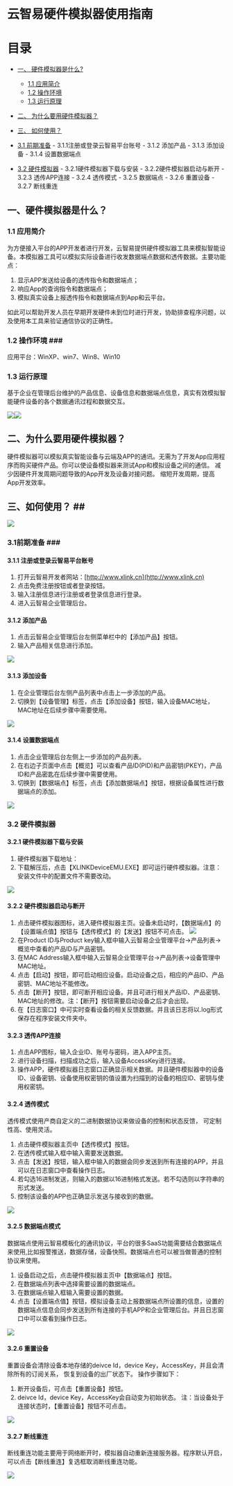 # 云智易硬件模拟器使用指南 #

# 目录 #

- [一、 硬件模拟器是什么?](#step1)
	- [1.1 应用简介](#step1.1)
	- [1.2 操作环境](#step1.2)
	- [1.3 运行原理](#step1.2)

- [二、 为什么要用硬件模拟器？](#step2)

- [三、 如何使用？](#step3)
 - [3.1 前期准备](#step3.1)
		- 3.1.1注册或登录云智易平台账号
		- 3.1.2 添加产品
		- 3.1.3 添加设备
		- 3.1.4 设置数据端点
 - [3.2 硬件模拟器](#step3.2)
		- 3.2.1硬件模拟器下载与安装
		- 3.2.2硬件模拟器启动与断开
		- 3.2.3 透传APP连接
		- 3.2.4 透传模式 
		- 3.2.5 数据端点
		- 3.2.6 重置设备
		- 3.2.7 断线重连

## <a name="step1">一、硬件模拟器是什么？</a> ##
### <a name="step1.1" >1.1 应用简介</a> ###
为方便接入平台的APP开发者进行开发，云智易提供硬件模拟器工具来模拟智能设备。本模拟器工具可以模拟实际设备进行收发数据端点数据和透传数据。主要功能点：

1. 显示APP发送给设备的透传指令和数据端点；
2. 响应App的查询指令和数据端点；
3. 模拟真实设备上报透传指令和数据端点到App和云平台。


如此可以帮助开发人员在早期开发硬件未到位时进行开发，协助排查程序问题，以及使用本工具来验证通信协议的正确性。

### <a name="step1.2" >1.2 操作环境 </a>###
应用平台：WinXP、win7、Win8、Win10

###  <a name="step1.3" >1.3 运行原理 </a> ###
基于企业在管理后台维护的产品信息、设备信息和数据端点信息，真实有效模拟智能硬件设备的各个数据通讯过程和数据交互。

![](img/运行原理1.jpg)![](img/运行原理2.jpg)

## <a name="step2" >二、为什么要用硬件模拟器？</a>
硬件模拟器可以模拟真实智能设备与云端及APP的通讯。无需为了开发App应用程序而购买硬件产品。你可以使设备模拟器来测试App和模拟设备之间的通信。 减少因硬件开发周期问题导致的App开发及设备对接问题。 缩短开发周期，提高App开发效率。

## <a name="step3" >三、如何使用？ </a>##

![](img/流程图.jpg)
### <a name="step3.1" >3.1前期准备 </a>###
#### 3.1.1 注册或登录云智易平台账号 ####
1. 打开云智易开发者网站：[http://www.xlink.cn](http://www.xlink.cn)
2. 点击免费注册按钮或者登录按钮。
3. 输入注册信息进行注册或者登录信息进行登录。
4. 进入云智易企业管理后台。

#### 3.1.2 添加产品 ####
1. 点击云智易企业管理后台左侧菜单栏中的【添加产品】按钮。
2. 输入产品相关信息进行添加。

![](img/添加产品.png)

#### 3.1.3 添加设备 ####
1. 在企业管理后台左侧产品列表中点击上一步添加的产品。
2. 切换到【设备管理】标签，点击【添加设备】按钮，输入设备MAC地址，MAC地址在后续步骤中需要使用。

![](img/添加设备.png)
#### 3.1.4 设置数据端点 ####
1. 点击企业管理后台左侧上一步添加的产品列表。
2. 在右边子页面中点击【概览】可以查看产品ID(PID)和产品密钥(PKEY)，产品ID和产品密匙在后续步骤中需要使用。
3. 切换到【数据端点】标签，点击【添加数据端点】按钮，根据设备属性进行数据端点的添加。

![](img/数据端点.png)

###  <a name="step3.2"> 3.2 硬件模拟器 </a> ###
#### 3.2.1 硬件模拟器下载与安装 ####
1. 硬件模拟器下载地址：
2. 下载解压后，点击【XLINKDeviceEMU.EXE】即可运行硬件模拟器。注意：安装文件中的配置文件不需要改动。

![](img/安装.png)
#### 3.2.2 硬件模拟器启动与断开  ####
1. 点击硬件模拟器图标，进入硬件模拟器主页。设备未启动时，【数据端点】的【设置端点值】按钮与【透传模式】的【发送】按钮不可点击。
![](img/主页.png)
2. 在Product ID与Product key输入框中输入云智易企业管理平台->产品列表->概览中查看的产品ID与产品密钥。
3. 在MAC Address输入框中输入云智易企业管理平台->产品列表->设备管理中MAC地址。
4. 点击【启动】按钮，即可启动相应设备。启动设备之后，相应的产品ID、产品密钥、MAC地址不能修改。
5. 点击【断开】按钮，即可断开相应设备。并且可进行相关产品ID、产品密钥、MAC地址的修改。注：【断开】按钮需要启动设备之后才会出现。
6. 在【日志窗口】中可实时查看设备的相关反馈数据。并且该日志将以.log形式保存在程序安装文件夹中。

#### 3.2.3 透传APP连接 ####
1. 点击APP图标，输入企业ID、账号与密码，进入APP主页。
2. 进行设备扫描，扫描成功之后，输入设备AccessKey进行连接。
3. 操作APP，硬件模拟器日志窗口正确显示相关数据。并且硬件模拟器中的设备ID、设备密钥、设备使用权密钥的值设置为扫描到的设备的相应ID、密钥与使用权密钥。

#### 3.2.4 透传模式 ####
透传模式使用产商自定义的二进制数据协议来做设备的控制和状态反馈， 可定制性高、使用灵活。

1. 点击硬件模拟器主页中【透传模式】按钮。
2. 在透传模式输入框中输入需要发送数据。
3. 点击【发送】按钮，输入框中输入的数据会同步发送到所有连接的APP，并且可以在日志窗口中查看操作日志。
4. 若勾选16进制发送，则输入的数据以16进制格式发送。若不勾选则以字符串的形式发送。
5. 控制该设备的APP也正确显示发送与接收到的数据。

![](img/透传模式输入.png)
#### 3.2.5 数据端点模式 ####
数据端点使用云智易模板化的通讯协议，平台的很多SaaS功能需要结合数据端点来使用,比如报警推送，数据存储，设备快照。数据端点也可以被当做普通的控制协议来使用。

1. 设备启动之后，点击硬件模拟器主页中【数据端点】按钮。
2. 在数据端点列表中选择需要设置的数据端点。
3. 在数据端点输入框输入需要设置的数据。
4. 点击【设置端点值】按钮，模拟设备主动上报数据端点所设置的信息，设置的数据端点信息会同步发送到所有连接的手机APP和企业管理后台。并且日志窗口中可以查看到操作日志。

![](img/数据端点值.png)
#### 3.2.6 重置设备 ####
重置设备会清除设备本地存储的deivce Id，device Key，AccessKey，并且会清除所有的订阅关系， 恢复到设备的出厂状态下。 操作步骤如下：

1. 断开设备后，可点击【重置设备】按钮。
2. deivce Id，device Key，AccessKey会自动变为初始状态。
注：当设备处于连接状态时，【重置设备】按钮不可点击。

![](img/重置设备.png)

#### 3.2.7 断线重连 ####
断线重连功能主要用于网络断开时，模拟器自动重新连接服务器。程序默认开启，可以点击【断线重连】复选框取消断线重连功能。


![](img/断线重连.png)
